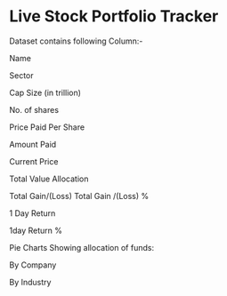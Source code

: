 # Live Stock Portfolio Tracker
Dataset contains following Column:- 

Name

Sector

Cap Size (in trillion)

No. of shares	

Price Paid Per Share

Amount Paid

Current Price

Total Value	Allocation

Total Gain/(Loss) 	Total Gain /(Loss) %

1 Day Return 

1day Return %

Pie Charts Showing allocation of funds:

By Company

By Industry

